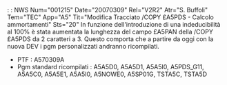  :  : NWS Num="001215" Date="20070309" Rel="V2R2" Atr="S. Buffoli" Tem="TEC" App="A5" Tit="Modifica Tracciato /COPY £A5PDS - Calcolo ammortamenti" Sts="20"
In funzione dell'introduzione di una indeducibilità al 100% è stata aumentata la lunghezza del campo £A5PAN della /COPY £A5PDS da 2 caratteri a 3. Questo comporta che a partire da oggi con la nuova DEV i pgm personalizzati andranno ricompilati.

* PTF :  A570309A
* Pgm standard ricompilati :  A5A5D0, A5A5D1, A5A5I0, A5PDS_G11, A5A5C0, A5A5E1, A5A5I0, A5NOWE0,                             A5SP01G, TSTA5C, TSTA5D
